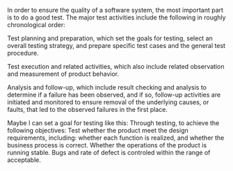 In order to ensure the quality of a software system, the most important part is to do a good test. The major test activities include the following in roughly chronological order:

Test planning and preparation, which set the goals for testing, select an overall testing strategy, and prepare specific test cases and the general test procedure.

Test execution and related activities, which also include related observation and measurement of product behavior.

Analysis and follow-up, which include result checking and analysis to determine if a failure has been observed, and if so, follow-up activities are initiated and monitored to ensure removal of the underlying causes, or faults, that led to the observed failures in the first place.

Maybe I can set a goal for testing like this:
Through testing, to achieve the following objectives: 
Test whether the product meet the design requirements, including: whether each function is realized, and whether the business process is correct. 
Whether the operations of the product is running stable. 
Bugs and rate of defect is controled within the range of acceptable.
